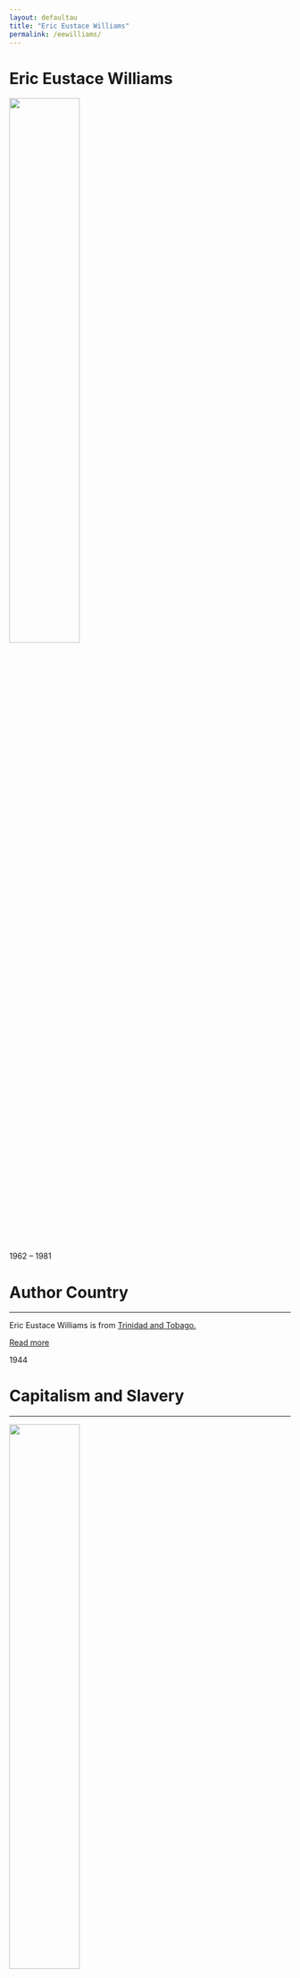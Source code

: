 ```yaml
---
layout: defaultau
title: "Eric Eustace Williams"
permalink: /eewilliams/
---
```

<!-- partial:index.partial.html -->
<div class="content">
     <h1>Eric Eustace Williams</h1>
    <div class="quote">
        <div><img src="https://static.wixstatic.com/media/0aca79_6a8c9059432c4d0daf50a94335ef900a~mv2.jpg/v1/fill/w_318,h_310,al_c,lg_1,q_80,enc_auto/download%20(11).jpg" height="50%" width = "50%" class="logo"></div>
    </div>
    <div class="timeline">
        <div style="padding-bottom:100px;"></div>
        <div class="block">
             <div class="date right"><p class="right"> 1962 – 1981 </p></div>
            <div class="dot"></div>
            <div class="left first">
            <div class="author_country">
                <h1>Author Country</h1><hr>
          <div class="aclocation">  <p>Eric Eustace Williams is from <a href="{{ site.baseurl }}/3">Trinidad and Tobago.</a></p></div>
              <div class="acreadmore">  <a href="https://en.wikipedia.org/wiki/Eric_Williams" target="_blank">Read more</a></div>
            </div>
            </div>
        <div class="block">
            <div class="date left"><p class="left">1944</p></div>
            <div class="dot"></div>
            <div class="right">
                <h1>Capitalism and Slavery</h1><hr>
                <p><img src="https://m.media-amazon.com/images/I/5184T8U644L._SY291_BO1,204,203,200_QL40_FMwebp_.jpg" height="50%" width = "50%"></p>
                <p>
                Language: English<br/>
                Publisher: The University of North Carolina Press<br/>
                Pub_location: North Carolina, United States<br/>
                Genre: Nonfiction Book<br/>
                Length: 307<br/>                   </p>
            </div>
        </div>
       <div class="block">
            <div class="date right"><p class="right">1963</p></div>
            <div class="dot"></div>
            <div class="left">
                <h1>Documents of West Indian History: 1492–1655 from the Spanish discovery to the British conquest of Jamaica, Volume 1</h1><hr>
                <p><img src="https://m.media-amazon.com/images/I/51+YtdqapgL._SX319_BO1,204,203,200_.jpg" height="50%" width = "50%"></p>
                <p>
                Language: English<br/>
                Publisher: PNM Publishing<br/>
                Pub_location: Port of Spain, Trinidad and Tobago<br/>
                Genre: Nonfiction Book<br/>
                Length: 310<br/>                   </p>
            </div>
        </div>
       <div class="block">
            <div class="date left"><p class="left">1964</p></div>
            <div class="dot"></div>
            <div class="right">
                <h1>History of the People of Trinidad and Tobago</h1><hr>
                <p><img src="https://m.media-amazon.com/images/I/51Hd+8RI5yL._SY344_BO1,204,203,200_.jpg" height="50%" width = "50%"></p>
                <p>
                Language: English<br/>
                Publisher: PNM Publishing<br/>
                Pub_location: Port of Spain, Trinidad and Tobago<br/>
                Genre: Nonfiction Book<br/>
                Length: 292<br/>                   </p>
            </div>
        </div>
       <div class="block">
            <div class="date right"><p class="right">1966</p></div>
            <div class="dot"></div>
            <div class="left">
                <h1>British Historians and the West Indies</h1><hr>
                <p><img src="https://m.media-amazon.com/images/I/51YKyHCXRsL._SX373_BO1,204,203,200_.jpg" height="50%" width = "50%"></p>
                <p>
                Language: English<br/>
                Publisher: André Deutsch<br/>
                Pub_location: London, England<br/>
                Genre: Bibliography<br/>
                Length: 202<br/>                   </p>
            </div>
        </div><div class="block">
            <div class="date left"><p class="left">1971</p></div>
            <div class="dot"></div>
            <div class="right">
                <h1>Inward Hunger: The Education of a Prime Minister</h1><hr>
                <p><img src="https://m.media-amazon.com/images/I/41Qa10Kb5cL._SY291_BO1,204,203,200_QL40_FMwebp_.jpg" height="50%" width = "50%"></p>
                <p>
                Language: English<br/>
                Publisher: Markus Wiener Publishers<br/>
                Pub_location: New Jersey, United States<br/>
                Genre: Nonfiction Book<br/>
                Length: 362<br/>                   </p>
            </div>
        </div>
<div class="block">
            <div class="date right"><p class="right">1971</p></div>
            <div class="dot"></div>
            <div class="left">
                <h1>From Columbus to Castro: The History of the Caribbean 1492–1969</h1><hr>
                <p><img src="https://m.media-amazon.com/images/I/51C3G+AOdOL._SX322_BO1,204,203,200_.jpg" height="50%" width = "50%"></p>
                <p>
                Language: English<br/>
                Publisher: Knopf Doubleday Publishing Group<br/>
                Pub_location: New York, United States<br/>
                Genre: Nonfiction Book<br/>
                Length: 608<br/>                   </p>
            </div>
        </div>
<div class="block">
            <div class="date left"><p class="left">1981</p></div>
            <div class="dot"></div>
            <div class="right">
                <h1>Forged from the Love of Liberty: Selected Speeches of Dr. Eric Williams</h1><hr>
                <p><img src="" height="50%" width = "50%"></p>
                <p>
                Language: English<br/>
                Publisher: Longman Caribbean<br/>
                Pub_location: Port of Spain, Trinidad and Tobago<br/>
                Genre: <br/>
                Length: 473<br/>                   </p>
            </div>
        </div>
<!-- partial -->
<script src='https://cdnjs.cloudflare.com/ajax/libs/jquery/3.1.1/jquery.min.js'></script><script  src="{{ site.baseurl }}/assets/js/authorscript.js"></script>